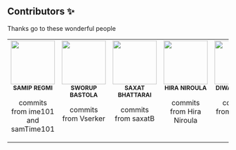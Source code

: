 ## Contributors ✨

Thanks go to these wonderful people 

<table>
  <tbody>
    <tr>
      <td align="center" valign="top" width="14.28%"><img src="https://avatars.githubusercontent.com/u/116491957?s=400&u=cb6583c2b68fedc1d525dccc4802693d9cc2d8c1&v=4" width="100px"/><br /><sub><b>SAMIP REGMI</b></sub></a><br /><p>commits from ime101 and samTime101</p></td>
      <td align="center" valign="top" width="14.28%"><img src="https://avatars.githubusercontent.com/u/136329414?v=4" width="100px"/><br /><sub><b>SWORUP BASTOLA</b></sub></a><br /><p>commits from Vserker</p></td>
      <td align="center" valign="top" width="14.28%"><img src="https://avatars.githubusercontent.com/u/107102227?v=4" width="100px"/><br /><sub><b>SAXAT BHATTARAI</b></sub></a><br /><p>commits from saxatB</p></td>
      <td align="center" valign="top" width="14.28%"><img src="https://avatars.githubusercontent.com/u/130172491?v=4" width="100px"/><br /><sub><b>HIRA NIROULA</b></sub></a><br /><p>commits from Hira Niroula</p></td>
  <td align="center" valign="top" width="14.28%"><img src="https://avatars.githubusercontent.com/u/105503443?v=4" width="100px"/><br /><sub><b>DIWAS DAHAL</b></sub></a><br /><p>commits from di-was</p></td>
      </tr>
</tbody>
</table>
